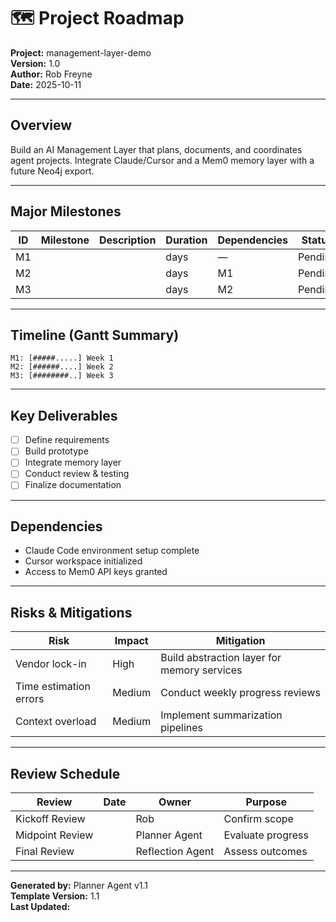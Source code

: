 # 🗺️ Project Roadmap

**Project:** management-layer-demo  
**Version:** 1.0  
**Author:** Rob Freyne  
**Date:** 2025-10-11  

---

## Overview

Build an AI Management Layer that plans, documents, and coordinates agent projects. Integrate Claude/Cursor and a Mem0 memory layer with a future Neo4j export.

---

## Major Milestones

| ID | Milestone | Description | Duration | Dependencies | Status |
|----|-----------|-------------|----------|--------------|--------|
| M1 |  |  |  days | — | Pending |
| M2 |  |  |  days | M1 | Pending |
| M3 |  |  |  days | M2 | Pending |

---

## Timeline (Gantt Summary)

```
M1: [#####.....] Week 1
M2: [######....] Week 2
M3: [########..] Week 3
```

---

## Key Deliverables

- [ ] Define requirements
- [ ] Build prototype
- [ ] Integrate memory layer
- [ ] Conduct review & testing
- [ ] Finalize documentation

---

## Dependencies

- Claude Code environment setup complete
- Cursor workspace initialized
- Access to Mem0 API keys granted

---

## Risks & Mitigations

| Risk | Impact | Mitigation |
|------|---------|-------------|
| Vendor lock-in | High | Build abstraction layer for memory services |
| Time estimation errors | Medium | Conduct weekly progress reviews |
| Context overload | Medium | Implement summarization pipelines |

---

## Review Schedule

| Review | Date | Owner | Purpose |
|--------|------|-------|---------|
| Kickoff Review |  | Rob | Confirm scope |
| Midpoint Review |  | Planner Agent | Evaluate progress |
| Final Review |  | Reflection Agent | Assess outcomes |

---

**Generated by:** Planner Agent v1.1  
**Template Version:** 1.1  
**Last Updated:** 
